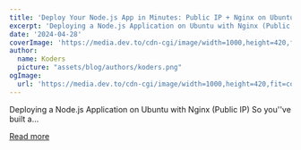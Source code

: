 ```yaml
---
title: 'Deploy Your Node.js App in Minutes: Public IP + Nginx on Ubuntu ⚡'
excerpt: 'Deploying a Node.js Application on Ubuntu with Nginx (Public IP)   So you''ve built a...'
date: '2024-04-28'
coverImage: 'https://media.dev.to/cdn-cgi/image/width=1000,height=420,fit=cover,gravity=auto,format=auto/https%3A%2F%2Fdev-to-uploads.s3.amazonaws.com%2Fuploads%2Farticles%2Fh5eywmtlobs1njhv8ugf.jpg'
author:
  name: Koders
  picture: "assets/blog/authors/koders.png"
ogImage:
  url: 'https://media.dev.to/cdn-cgi/image/width=1000,height=420,fit=cover,gravity=auto,format=auto/https%3A%2F%2Fdev-to-uploads.s3.amazonaws.com%2Fuploads%2Farticles%2Fh5eywmtlobs1njhv8ugf.jpg'
---
```


Deploying a Node.js Application on Ubuntu with Nginx (Public IP)   So you''ve built a...

[Read more](https://dev.to/abhinavk454/deploy-your-nodejs-app-in-minutes-public-ip-nginx-on-ubuntu-18nn)
